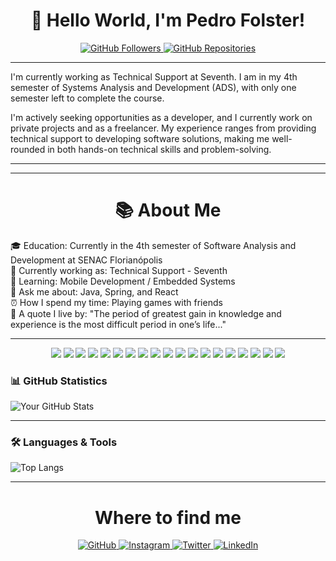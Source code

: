 <h1 align="center">👋 Hello World, I'm Pedro Folster!</h1>

<p align="center">
  <a href="https://github.com/pedrohfolster?tab=followers">
    <img src="https://img.shields.io/github/followers/pedrohfolster?label=Followers&style=social" alt="GitHub Followers" />
  </a>
  <a href="https://github.com/pedrohfolster?tab=repositories">
    <img src="https://img.shields.io/github/stars/pedrohfolster?label=Repositories&style=social" alt="GitHub Repositories" />
  </a>
</p>

---

I'm currently working as Technical Support at Seventh. I am in my 4th semester of Systems Analysis and Development (ADS), with only one semester left to complete the course. 

I'm actively seeking opportunities as a developer, and I currently work on private projects and as a freelancer. My experience ranges from providing technical support to developing software solutions, making me well-rounded in both hands-on technical skills and problem-solving.

---

---

<h1 align="center">📚 About Me</h1>

🎓 Education: Currently in the 4th semester of Software Analysis and Development at SENAC Florianópolis<br>
💼 Currently working as: Technical Support - Seventh<br>
🌱 Learning: Mobile Development / Embedded Systems<br>
💬 Ask me about: Java, Spring, and React<br>
⏰ How I spend my time: Playing games with friends<br>
🧠 A quote I live by: "The period of greatest gain in knowledge and experience is the most difficult period in one’s life..."

---


<p align="center">
  <img src="https://img.shields.io/badge/Java-ED8B00?style=for-the-badge&logo=java&logoColor=white" />
  <img src="https://img.shields.io/badge/Spring-6DB33F?style=for-the-badge&logo=spring&logoColor=white" />
  <img src="https://img.shields.io/badge/JavaScript-F7DF1E?style=for-the-badge&logo=javascript&logoColor=black" />
  <img src="https://img.shields.io/badge/React-61DAFB?style=for-the-badge&logo=react&logoColor=black" />
  <img src="https://img.shields.io/badge/Vue.js-35495E?style=for-the-badge&logo=vuedotjs&logoColor=4FC08D" />
  <img src="https://img.shields.io/badge/Vite-646CFF?style=for-the-badge&logo=vite&logoColor=white" />
  <img src="https://img.shields.io/badge/Python-3776AB?style=for-the-badge&logo=python&logoColor=white" />
  <img src="https://img.shields.io/badge/Postman-FF6C37?style=for-the-badge&logo=postman&logoColor=white" />
  <img src="https://img.shields.io/badge/MySQL-4479A1?style=for-the-badge&logo=mysql&logoColor=white" />
  <img src="https://img.shields.io/badge/Ubuntu-E95420?style=for-the-badge&logo=ubuntu&logoColor=white" />
  <img src="https://img.shields.io/badge/Git-F05032?style=for-the-badge&logo=git&logoColor=white" />
  <img src="https://img.shields.io/badge/Docker-2496ED?style=for-the-badge&logo=docker&logoColor=white" />
  <img src="https://img.shields.io/badge/ESLint-4B32C3?style=for-the-badge&logo=eslint&logoColor=white" />
  <img src="https://img.shields.io/badge/Grafana-F46800?style=for-the-badge&logo=grafana&logoColor=white" />
  <img src="https://img.shields.io/badge/Amazon_AWS-232F3E?style=for-the-badge&logo=amazon-aws&logoColor=white" />
  <img src="https://img.shields.io/badge/Lua-2C2D72?style=for-the-badge&logo=lua&logoColor=white" />
  <img src="https://img.shields.io/badge/YAML-000000?style=for-the-badge&logo=yaml&logoColor=white" />
  <img src="https://img.shields.io/badge/Figma-F24E1E?style=for-the-badge&logo=figma&logoColor=white" />
  <img src="https://img.shields.io/badge/Visual%20Studio%20Code-0078d7?style=for-the-badge&logo=visual-studio-code&logoColor=white" />
</p>

### 📊 GitHub Statistics

![Your GitHub Stats](https://github-readme-stats.vercel.app/api?username=pedrohfolster&show_icons=true&count_private=true&theme=radical)

---

### 🛠 Languages & Tools

![Top Langs](https://github-readme-stats.vercel.app/api/top-langs/?username=pedrohfolster&layout=compact&theme=radical)

---


<h1 align="center">Where to find me</h1>

<p align="center">
  <a href="https://github.com/pedrohfolster" target="_blank">
    <img src="https://img.shields.io/badge/GitHub-181717?style=for-the-badge&logo=github&logoColor=white" alt="GitHub"/>
  </a>
  <a href="https://instagram.com/pedrofolster" target="_blank">
    <img src="https://img.shields.io/badge/Instagram-E4405F?style=for-the-badge&logo=instagram&logoColor=white" alt="Instagram"/>
  </a>
  <a href="https://x.com/pedrofolster_" target="_blank">
    <img src="https://img.shields.io/badge/Twitter-1DA1F2?style=for-the-badge&logo=twitter&logoColor=white" alt="Twitter"/>
  </a>
  <a href="https://www.linkedin.com/in/pedrofolster/?locale=en_US" target="_blank">
    <img src="https://img.shields.io/badge/LinkedIn-0077B5?style=for-the-badge&logo=linkedin&logoColor=white" alt="LinkedIn"/>
  </a>
</p>
